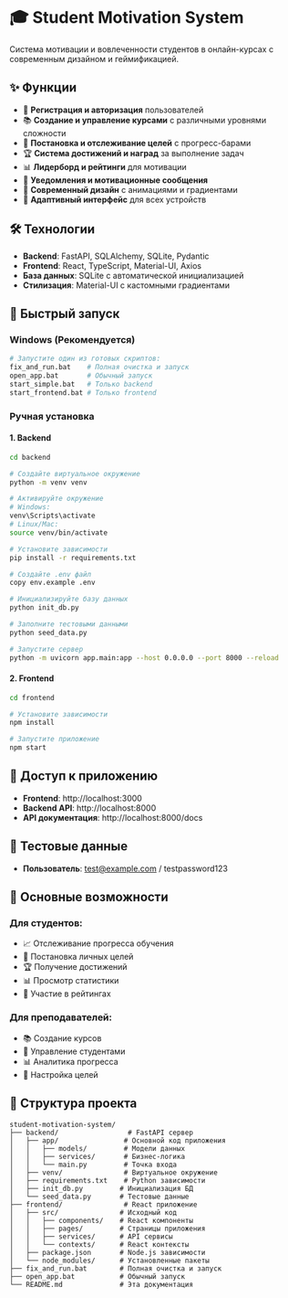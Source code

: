 # 🎓 Student Motivation System

Система мотивации и вовлеченности студентов в онлайн-курсах с современным дизайном и геймификацией.

## ✨ Функции

- 🔐 **Регистрация и авторизация** пользователей
- 📚 **Создание и управление курсами** с различными уровнями сложности
- 🎯 **Постановка и отслеживание целей** с прогресс-барами
- 🏆 **Система достижений и наград** за выполнение задач
- 📊 **Лидерборд и рейтинги** для мотивации
- 🔔 **Уведомления и мотивационные сообщения**
- 🎨 **Современный дизайн** с анимациями и градиентами
- 📱 **Адаптивный интерфейс** для всех устройств

## 🛠️ Технологии

- **Backend**: FastAPI, SQLAlchemy, SQLite, Pydantic
- **Frontend**: React, TypeScript, Material-UI, Axios
- **База данных**: SQLite с автоматической инициализацией
- **Стилизация**: Material-UI с кастомными градиентами

## 🚀 Быстрый запуск

### Windows (Рекомендуется)
```bash
# Запустите один из готовых скриптов:
fix_and_run.bat    # Полная очистка и запуск
open_app.bat       # Обычный запуск
start_simple.bat   # Только backend
start_frontend.bat # Только frontend
```

### Ручная установка

#### 1. Backend
```bash
cd backend

# Создайте виртуальное окружение
python -m venv venv

# Активируйте окружение
# Windows:
venv\Scripts\activate
# Linux/Mac:
source venv/bin/activate

# Установите зависимости
pip install -r requirements.txt

# Создайте .env файл
copy env.example .env

# Инициализируйте базу данных
python init_db.py

# Заполните тестовыми данными
python seed_data.py

# Запустите сервер
python -m uvicorn app.main:app --host 0.0.0.0 --port 8000 --reload
```

#### 2. Frontend
```bash
cd frontend

# Установите зависимости
npm install

# Запустите приложение
npm start
```

## 📱 Доступ к приложению

- **Frontend**: http://localhost:3000
- **Backend API**: http://localhost:8000
- **API документация**: http://localhost:8000/docs

## 👤 Тестовые данные



- **Пользователь**: test@example.com / testpassword123


## 🎯 Основные возможности

### Для студентов:
- 📈 Отслеживание прогресса обучения
- 🎯 Постановка личных целей
- 🏆 Получение достижений
- 📊 Просмотр статистики
- 🏅 Участие в рейтингах

### Для преподавателей:
- 📚 Создание курсов
- 👥 Управление студентами
- 📊 Аналитика прогресса
- 🎯 Настройка целей


## 📁 Структура проекта

```
student-motivation-system/
├── backend/                 # FastAPI сервер
│   ├── app/                # Основной код приложения
│   │   ├── models/         # Модели данных
│   │   ├── services/       # Бизнес-логика
│   │   └── main.py         # Точка входа
│   ├── venv/               # Виртуальное окружение
│   ├── requirements.txt    # Python зависимости
│   ├── init_db.py         # Инициализация БД
│   └── seed_data.py       # Тестовые данные
├── frontend/               # React приложение
│   ├── src/               # Исходный код
│   │   ├── components/    # React компоненты
│   │   ├── pages/         # Страницы приложения
│   │   ├── services/      # API сервисы
│   │   └── contexts/      # React контексты
│   ├── package.json       # Node.js зависимости
│   └── node_modules/      # Установленные пакеты
├── fix_and_run.bat        # Полная очистка и запуск
├── open_app.bat           # Обычный запуск
└── README.md              # Эта документация
```




